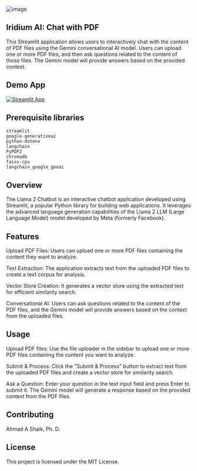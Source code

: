 
![image](https://github.com/ahmadalis2016/Iridium-AI-Image-Analysis/assets/130319416/3590b637-b72a-4a41-86ba-a556e9c22016) 

## Iridium AI: Chat with PDF 

This Streamlit application allows users to interactively chat with the content of PDF files using the Gemini conversational AI model. Users can upload one or more PDF files, and then ask questions related to the content of those files. The Gemini model will provide answers based on the provided context.

## Demo App

[![Streamlit App](https://static.streamlit.io/badges/streamlit_badge_black_white.svg)](https://iridium-ai-chatpdf.streamlitapp.com/)

## Prerequisite libraries

```
streamlit
google-generativeai
python-dotenv
langchain
PyPDF2
chromadb
faiss-cpu
langchain_google_genai
```

## Overview
The Llama 2 Chatbot is an interactive chatbot application developed using Streamlit, a popular Python library for building web applications. It leverages the advanced language generation capabilities of the Llama 2 LLM (Large Language Model) model developed by Meta (formerly Facebook).

## Features
Upload PDF Files: Users can upload one or more PDF files containing the content they want to analyze.

Text Extraction: The application extracts text from the uploaded PDF files to create a text corpus for analysis.

Vector Store Creation: It generates a vector store using the extracted text for efficient similarity search.

Conversational AI: Users can ask questions related to the content of the PDF files, and the Gemini model will provide answers based on the context from the uploaded files.


## Usage
Upload PDF files: Use the file uploader in the sidebar to upload one or more PDF files containing the content you want to analyze.

Submit & Process: Click the "Submit & Process" button to extract text from the uploaded PDF files and create a vector store for similarity search.

Ask a Question: Enter your question in the text input field and press Enter to submit it. The Gemini model will generate a response based on the provided context from the PDF files.

## Contributing
Ahmad A Shaik, Ph. D.
 
## License
This project is licensed under the MIT License. 
